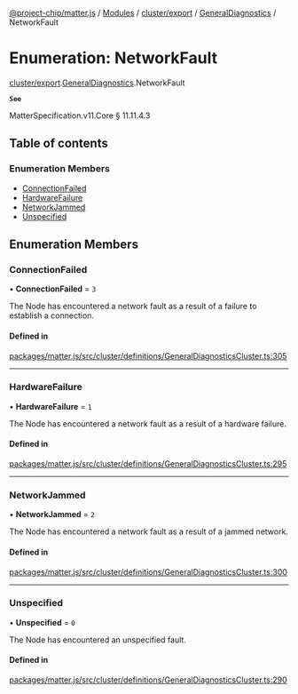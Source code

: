 [@project-chip/matter.js](../README.md) / [Modules](../modules.md) / [cluster/export](../modules/cluster_export.md) / [GeneralDiagnostics](../modules/cluster_export.GeneralDiagnostics.md) / NetworkFault

# Enumeration: NetworkFault

[cluster/export](../modules/cluster_export.md).[GeneralDiagnostics](../modules/cluster_export.GeneralDiagnostics.md).NetworkFault

**`See`**

MatterSpecification.v11.Core § 11.11.4.3

## Table of contents

### Enumeration Members

- [ConnectionFailed](cluster_export.GeneralDiagnostics.NetworkFault.md#connectionfailed)
- [HardwareFailure](cluster_export.GeneralDiagnostics.NetworkFault.md#hardwarefailure)
- [NetworkJammed](cluster_export.GeneralDiagnostics.NetworkFault.md#networkjammed)
- [Unspecified](cluster_export.GeneralDiagnostics.NetworkFault.md#unspecified)

## Enumeration Members

### ConnectionFailed

• **ConnectionFailed** = ``3``

The Node has encountered a network fault as a result of a failure to establish a connection.

#### Defined in

[packages/matter.js/src/cluster/definitions/GeneralDiagnosticsCluster.ts:305](https://github.com/project-chip/matter.js/blob/5f71eedebdb9fa54338bde320c311bb359b7455d/packages/matter.js/src/cluster/definitions/GeneralDiagnosticsCluster.ts#L305)

___

### HardwareFailure

• **HardwareFailure** = ``1``

The Node has encountered a network fault as a result of a hardware failure.

#### Defined in

[packages/matter.js/src/cluster/definitions/GeneralDiagnosticsCluster.ts:295](https://github.com/project-chip/matter.js/blob/5f71eedebdb9fa54338bde320c311bb359b7455d/packages/matter.js/src/cluster/definitions/GeneralDiagnosticsCluster.ts#L295)

___

### NetworkJammed

• **NetworkJammed** = ``2``

The Node has encountered a network fault as a result of a jammed network.

#### Defined in

[packages/matter.js/src/cluster/definitions/GeneralDiagnosticsCluster.ts:300](https://github.com/project-chip/matter.js/blob/5f71eedebdb9fa54338bde320c311bb359b7455d/packages/matter.js/src/cluster/definitions/GeneralDiagnosticsCluster.ts#L300)

___

### Unspecified

• **Unspecified** = ``0``

The Node has encountered an unspecified fault.

#### Defined in

[packages/matter.js/src/cluster/definitions/GeneralDiagnosticsCluster.ts:290](https://github.com/project-chip/matter.js/blob/5f71eedebdb9fa54338bde320c311bb359b7455d/packages/matter.js/src/cluster/definitions/GeneralDiagnosticsCluster.ts#L290)
